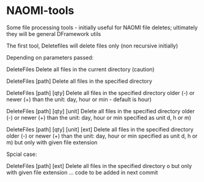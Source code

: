 # NAOMI-tools
Some file processing tools - initially useful for NAOMI file deletes; ultimately they will be general DFramework utils


The first tool, Deletefiles will delete files only (non recursive initially)

Depending on parameters passed:


DeleteFiles						Delete all files in the  current directory (caution)

DeleteFiles [path]					Delete all files in the  specified directory 

DeleteFiles [path] [qty]				Delete all files in the  specified directory older (-) or newer (+)
							than the unit: day, hour or min - default is hour)

DeleteFiles [path] [qty] [unit]				Delete all files in the  specified directory older (-) or newer (+)
							than the unit: day, hour or min specified as unit d, h or m)

DeleteFiles [path] [qty] [unit]	[ext]			Delete all files in the  specified directory older (-) or newer (+)
							than the unit: day, hour or min specified as unit d, h or m) but only with 
							given file extension



Spcial case:


DeleteFiles [path] [ext]				Delete all files in the  specified directory o but only with 
							given file extension ... code to be added in next commit